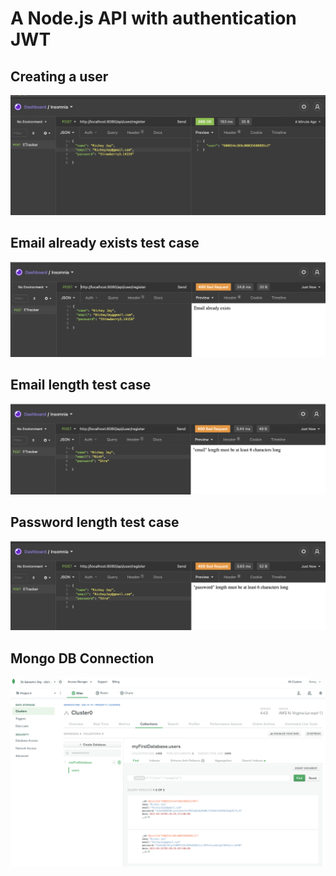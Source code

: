 # A Node.js API with authentication JWT

## Creating a user 
![](DemoPresentation/CreatingAUser.png)

## Email already exists test case
![](DemoPresentation/EmailAlreadyExistsTest.png)

## Email length test case
![](DemoPresentation/EmailLengthTest.png)

## Password length test case
![](DemoPresentation/PasswordLengthTest.png)

## Mongo DB Connection
![](DemoPresentation/MongoDBConnection.png)





